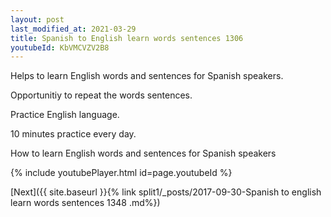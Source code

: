 ```yaml
---
layout: post
last_modified_at: 2021-03-29
title: Spanish to English learn words sentences 1306 
youtubeId: KbVMCVZV2B8
---
```

 
 
Helps to learn English words and sentences for Spanish speakers.

Opportunitiy to repeat the words sentences. 

Practice English language. 
 
10 minutes practice every day. 
 
How to learn English words and sentences for Spanish speakers 
 
{% include youtubePlayer.html id=page.youtubeId %}
 
 
[Next]({{ site.baseurl }}{% link  split1/_posts/2017-09-30-Spanish to english learn words sentences 1348 .md%})
 
